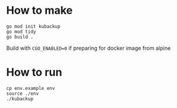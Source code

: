 # How to make

```
go mod init kubackup
go mod tidy
go build .
```

Build with `CGO_ENABLED=0` if preparing for docker image from alpine

# How to run
```
cp env.example env
source ./env
./kubackup
```
